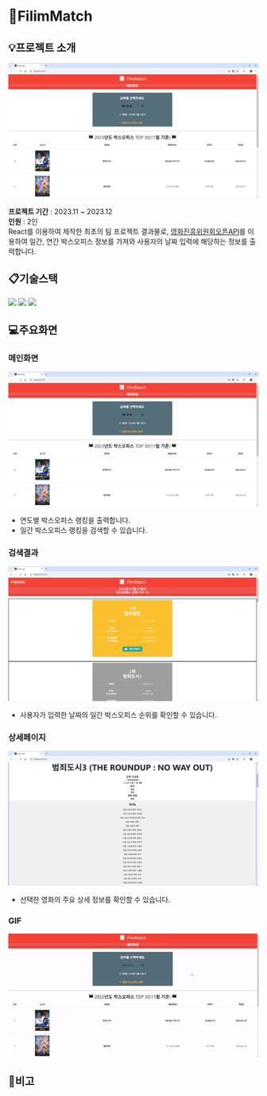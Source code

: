 # :movie_camera:FilimMatch

## :bulb:프로젝트 소개
![MainScreen](./images/1Main.png)

**프로젝트 기간** : 2023.11 ~ 2023.12<br>
**인원** : 2인 <br>
React를 이용하여 제작한 최초의 팀 프로젝트 결과물로,
[영화진흥위원회오픈API](https://www.kobis.or.kr/kobisopenapi/homepg/main/main.do)를 이용하여 일간, 연간 박스오피스 정보를 가져와 사용자의 날짜 입력에 해당하는 정보를 출력합니다.

## :clipboard:기술스택
<img src="https://img.shields.io/badge/javascript-F7DF1E?style=for-the-badge&logo=javascript&logoColor=black">
<img src="https://img.shields.io/badge/react-61DAFB?style=for-the-badge&logo=react&logoColor=black">
<img src="https://img.shields.io/badge/materialdesign-757575?style=for-the-badge&logo=materialdesign&logoColor=black">

## :computer:주요화면
### 메인화면
![MainScreen](./images/1Main.png)
- 연도별 박스오피스 랭킹을 출력합니다.
- 일간 박스오피스 랭킹을 검색할 수 있습니다.

### 검색결과
![SearchScreen](./images/2Search.png)
- 사용자가 입력한 날짜의 일간 박스오피스 순위를 확인할 수 있습니다.

### 상세페이지
![DetailScreen](./images/3Detail.png)
- 선택한 영화의 주요 상세 정보를 확인할 수 있습니다.

### GIF
![Demonstration](./images/FilmMatch.gif)

## :notebook:비고
